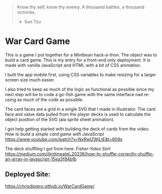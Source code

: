 > Know thy self, know thy enemy. A thousand battles, a thousand victories.
> - Sun Tzu

# War Card Game

This is a game I put together for a Mintbean hack-a-thon. The object was to build a card game. This is my entry for a front-end only deployment. It is made with vanilla JavaScript and HTML with a bit of CSS animation.

I built the app mobile first, using CSS variables to make resizing for a larger screen size much easier.

I also tried to keep as much of the logic as functional as possible since my next step will be to code a go-fish game with the same interface nad re-using as much of the code as possible.

The card faces are a grid in a single SVG that I made in Illustrator. The card face and value data pulled from the player decks is used to calculate the object position of the SVG (ala sprite sheet animation).

I got help getting started with building the deck of cards from the video:
*How to build a simple card game with JavaScript*
https://www.youtube.com/watch?v=NxRwIZWjLtE&t=609s

The deck shuffling I got from here:
*Fisher-Yates Sort*
https://medium.com/@nitinpatel_20236/how-to-shuffle-correctly-shuffle-an-array-in-javascript-15ea3f84bfb

## Deployed Site:
https://chrisdipiero.github.io/WarCardGame/